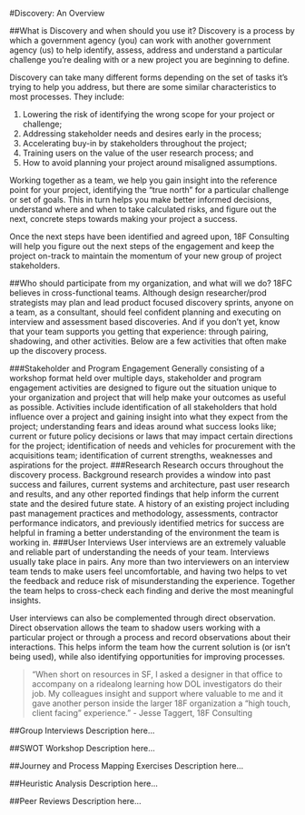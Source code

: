 #Discovery: An Overview

##What is Discovery and when should you use it?
Discovery is a process by which a government agency (you) can work with another government agency (us) to help identify, assess, address and understand a particular challenge you’re dealing with or a new project you are beginning to define.

Discovery can take many different forms depending on the set of tasks it’s trying to help you address, but there are some similar characteristics to most processes.  They include:

1. Lowering the risk of identifying the wrong scope for your project or challenge;
2. Addressing stakeholder needs and desires early in the process;
3. Accelerating buy-in by stakeholders throughout the project;
4. Training users on the value of the user research process; and
5. How to avoid planning your project around misaligned assumptions.

Working together as a team, we help you gain insight into the reference point for your project, identifying the “true north” for a particular challenge or set of goals.  This in turn helps you make better informed decisions, understand where and when to take calculated risks, and figure out the next, concrete steps towards making your project a success.

Once the next steps have been identified and agreed upon, 18F Consulting will help you figure out the next steps of the engagement and keep the project on-track to maintain the momentum of your new group of project stakeholders. 

##Who should participate from my organization, and what will we do?
18FC believes in cross-functional teams. Although design researcher/prod strategists may plan and lead product focused discovery sprints, anyone on a team, as a consultant, should feel confident planning and executing on interview and assessment based discoveries. And if you don’t yet, know that your team supports you getting that experience: through pairing, shadowing, and other activities.  Below are a few activities that often make up the discovery process.

###Stakeholder and Program Engagement
Generally consisting of a workshop format held over multiple days, stakeholder and program engagement activities are designed to figure out the situation unique to your organization and project that will help make your outcomes as useful as possible.  Activities include identification of all stakeholders that hold influence over a project and gaining insight into what they expect from the project; understanding fears and ideas around what success looks like; current or future policy decisions or laws that may impact certain directions for the project; identification of needs and vehicles for procurement with the acquisitions team; identification of current strengths, weaknesses and aspirations for the project.
###Research
Research occurs throughout the discovery process.  Background research provides a window into past success and failures, current systems and architecture, past user research and results, and any other reported findings that help inform the current state and the desired future state.  A history of an existing project including past management practices and methodology, assessments, contractor performance indicators, and previously identified metrics for success are helpful in framing a better understanding of the environment the team is working in.
###User Interviews
User interviews are an extremely valuable and reliable part of understanding the needs of your team.  Interviews usually take place in pairs.  Any more than two interviewers on an interview team tends to make users feel uncomfortable, and having two helps to vet the feedback and reduce risk of misunderstanding the experience.  Together the team helps to cross-check each finding and derive the most meaningful insights.

User interviews can also be complemented through direct observation.   Direct observation allows the team to shadow users working with a particular project or through a process and record observations about their interactions.  This helps inform the team how the current solution is (or isn’t being used), while also identifying opportunities for improving processes.

> “When short on resources in SF, I asked a designer in that office to accompany on a ridealong learning how DOL investigators do their job. My colleagues insight and support where valuable to me and it gave another person inside the larger 18F organization a “high touch, client facing” experience.”  - Jesse Taggert, 18F Consulting

##Group Interviews
Description here...

##SWOT Workshop
Description here...

##Journey and Process Mapping Exercises
Description here...

##Heuristic Analysis
Description here...

##Peer Reviews
Description here...
